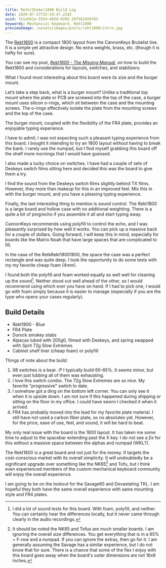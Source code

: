 ```yaml
---
title: Retk(Shake)1800 Build Log
date: 2020-07-27T15:19:47.224Z
uuid: fe1a581a-5554-493d-9295-2bf5624597d3
keywords: Mechanical Keyboard, Rekt1800
previewImage: /assets/images/posts/rekt1800/intro.jpg
---
```


The [Rekt1800](https://cannonkeys.com/products/rekt1800-keyboard) is a compact 1800 layout from the CannonKeys Brutalist line. It is a simple yet attractive design. No extra weights, brass, etc. (though it is hefty for sure).

<div class="callout-block">
You can see my post, <em><a href="/posts/rekt1800-mm/">Rekt1800 - The Missing Manual</a></em>, on how to build the Rekt1800 and considerations for layouts, switches, and stabilizers.
</div>

What I found most interesting about this board were its size and the burger mount.

Let’s take a step back, what is a burger mount? Unlike a traditional top mount where the plate or PCB are screwed into the top of the case, a burger mount uses silicon o-rings, which sit between the case and the mounting screws. The o-rings effectively isolate the plate from the mounting screws and the top of the case.

The burger mount, coupled with the flexibility of the FR4 plate, provides an enjoyable typing experience.

I have to admit; I was not expecting such a pleasant typing experience from this board. I bought it intending to try an 1800 layout without having to break the bank. I rarely use the numpad, but I find myself grabbing this board off the shelf more mornings that I would have guessed.

I also made a lucky choice on switches. I have had a couple of sets of Deskeys switch films sitting here and decided this was the board to give them a try.

I find the sound from the Deskeys switch films slightly behind TX films. However, they more than makeup for this in an improved feel. Mix this in with the burger mount, and you have a pleasing typing experience.

Finally, the last interesting thing to mention is sound control. The Rekt1800 is a large board and hollow case with no additional weighting. There is a quite a bit of ping/echo if you assemble it all and start typing away.

CannonKeys recommends using polyfill to control the echo, and I was pleasantly surprised by how well it works. You can pick up a massive back for a couple of dollars. Going forward, I will keep this in mind, especially for boards like the Matrix Noah that have large spaces that are complicated to fill.

In the case of the RetkRekt18001800, the space the case was a perfect rectangle and was quite deep. I took the opportunity to do some tests with my my favorite cheap foam (4mm).

I found both the polyfill and foam worked equally as well well for cleaning up the sound[^sound]. Neither stood out well ahead of the other, so I would recommend using which ever you have on hand. If I had to pick one, I would go with foam simply because it is easier to manage (especially if you are the type who opens your cases regularly).

## Build Details

- Rekt1800 - Blue
- FR4 Plate
- Durock smokey stabs
- Alpacas lubed with 205g0, filmed with Deskeys, and spring swapped with Sprit 72g Slow Extremes.
- Cabinet shelf liner (cheap foam) or polyfill

Things of note about the build:

1. 98 switches is a bear. :P I typically build 60-65%. It seems minor, but even just lubbing all of them was exhausting.
2. I love this switch combo. The 72g Slow Extremes are so nice. My favorite "progressive" switch to date.
3. I somehow got a ding on the bottom left corner. You can only see it when it is upside down. I am not sure if this happened during shipping or sitting on the floor in my office. I could have sworn I checked it when it arrived.
4. FR4 has probably moved into the lead for my favorite plate material. I still have not used a carbon fiber plate, so no absolutes yet. However, for the price, ease of use, feel, and sound, it will be hard to beat.

My only real issue with the board is the 1800 layout. It has taken me some time to adjust to the spacebar extending past the X key. I do not see a _fix_ for this without a massive space between the alphas and numpad (WKL?).

The Rekt1800 is a great board and not just for the money. It targets the cost-conscious market with its overall simplicity. It will undoubtedly be a significant upgrade over something like the NK65[^nk65] and Tofu, but I think even experienced members of the custom mechanical keyboard community will enjoy the overall experience.

I am going to be on the lookout for the Savage65 and Devastating TKL. I am hopeful they both have the same overall experience with same mounting style and FR4 plates.

[^nk65]: It should be noted the NK65 and Tofus are much smaller boards. I am ignoring the overall size differences. You get everything that is in a 65% + F-row and a numpad. If you can ignore the extras, then go for it. I am generally assuming the Savage has a similar experience, but I do not know that for sure. There is a chance that some of the flex I enjoy with this board goes away when the board's outer dimensions are not 16x6 inches.
[^sound]: I did a lot of sound tests for this board. With foam, polyfill, and neither. You can certainly hear the differences locally, but it never came through clearly in the audio recordings.
